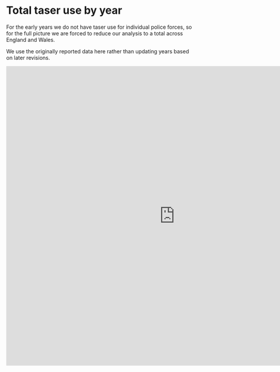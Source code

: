 # Total taser use by year

For the early years we do not have taser use for individual police forces, so for the full picture we are forced to reduce our analysis to a total across England and Wales.

We use the originally reported data here rather than updating years based on later revisions. 

<iframe style="border-style: none;" src="https://csv.resistancelab.network/#/analysis/0008-total-taser-use-by-year/total.csv" height="800" width="900"></iframe>
